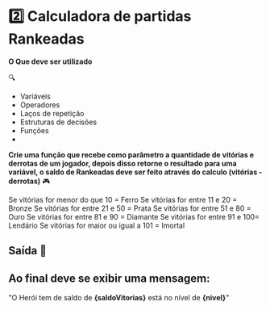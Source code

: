 # 2️⃣ Calculadora de partidas Rankeadas
**O Que deve ser utilizado**

🔍

- Variáveis
- Operadores
- Laços de repetição
- Estruturas de decisões
- Funções
- 
**Crie uma função que recebe como parâmetro a quantidade de vitórias e derrotas de um jogador, depois disso retorne o resultado para uma variável, o saldo de Rankeadas deve ser feito através do calculo (vitórias - derrotas)**  🎮

Se vitórias for menor do que 10 = Ferro
Se vitórias for entre 11 e 20 = Bronze
Se vitórias for entre 21 e 50 = Prata
Se vitórias for entre 51 e 80 = Ouro
Se vitórias for entre 81 e 90 = Diamante
Se vitórias for entre 91 e 100= Lendário
Se vitórias for maior ou igual a 101 = Imortal

## Saída 🏁

## Ao final deve se exibir uma mensagem:
"O Herói tem de saldo de **{saldoVitorias}** está no nível de **{nivel}**"
